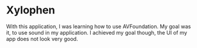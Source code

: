 # Xylophen
With this application, I was learning how to use AVFoundation. 
My goal was it, to use sound in my application.
I achieved my goal though, the UI of my app does not look very good.

